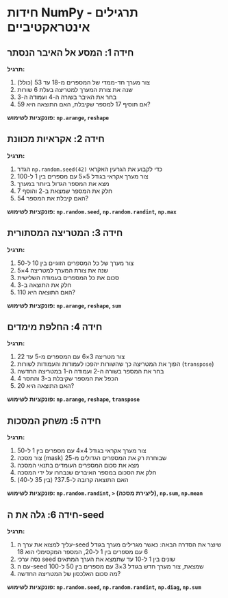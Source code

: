 # חידות NumPy - תרגילים אינטראקטיביים

## חידה 1: המסע אל האיבר הנסתר

**תרגיל:**
1. צור מערך חד-ממדי של המספרים מ-18 עד 53 (כולל)
2. שנה את צורת המערך למטריצה בעלת 6 שורות
3. בחר את האיבר בשורה ה-4 ועמודה ה-3
4. אם תוסיף 17 למספר שקיבלת, האם התוצאה היא 59?

**פונקציות לשימוש: `np.arange`, `reshape`**

## חידה 2: אקראיות מכוונת

**תרגיל:**
1. הגדר `np.random.seed(42)` כדי לקבוע את הגרעין האקראי
2. צור מערך אקראי בגודל 5×5 עם מספרים בין 1 ל-100
3. מצא את המספר הגדול ביותר במערך
4. חלק את המספר שמצאת ב-2 והוסף 7
5. האם קיבלת את המספר 54?

**פונקציות לשימוש: `np.random.seed`, `np.random.randint`, `np.max`**

## חידה 3: המטריצה המסתורית

**תרגיל:**
1. צור מערך של כל המספרים הזוגיים בין 10 ל-50
2. שנה את צורת המערך למטריצה 4×5
3. סכום את כל המספרים בעמודה השלישית
4. חלק את התוצאה ב-3
5. האם התוצאה היא 110?

**פונקציות לשימוש: `np.arange`, `reshape`, `sum`**

## חידה 4: החלפת מימדים

**תרגיל:**
1. צור מטריצה 3×6 עם המספרים מ-5 עד 22
2. הפוך את המטריצה כך שהשורות יהפכו לעמודות והעמודות לשורות (`transpose`)
3. בחר את המספר בשורה ה-2 ועמודה ה-1 במטריצה החדשה
4. הכפל את המספר שקיבלת ב-3 והחסר 4
5. האם התוצאה היא 20?

**פונקציות לשימוש: `np.arange`, `reshape`, `transpose`**

## חידה 5: משחק המסכות

**תרגיל:**
1. צור מערך אקראי בגודל 4×4 עם מספרים בין 1 ל-50
2. צור מסכה (mask) שבוחרת רק את המספרים הגדולים מ-25
3. מצא את סכום המספרים העומדים בתנאי המסכה
4. חלק את הסכום במספר האיברים שנבחרו על ידי המסכה
5. האם התוצאה קרובה ל-37.5? (בין 35 ל-40)

**פונקציות לשימוש: `np.random.randint`, `>` (ליצירת מסכה), `np.sum`, `np.mean`**

## חידה 6: גלה את ה-seed

**תרגיל:**
1. עליך למצוא את ערך ה-seed שיוצר את הסדרה הבאה:
   כאשר מגרילים מערך בגודל 6 עם מספרים בין 1 ל-20, המספר המקסימלי הוא 18
2. נסה ערכי seed שונים בין 1 ל-10 עד שתמצא את הערך המתאים
3. עם ה-seed שמצאת, צור מערך חדש בגודל 3×3 עם מספרים בין 50 ל-100
4. מה סכום האלכסון של המטריצה החדשה?

**פונקציות לשימוש: `np.random.seed`, `np.random.randint`, `np.diag`, `np.sum`**
